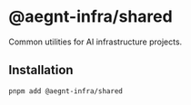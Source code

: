# @aegnt-infra/shared

Common utilities for AI infrastructure projects.

## Installation

```bash
pnpm add @aegnt-infra/shared
```
